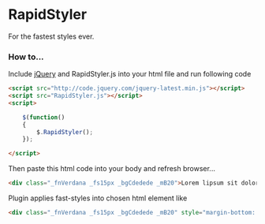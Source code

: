 RapidStyler
===========

For the fastest styles ever.

### How to...

Include [jQuery](http://code.jquery.com/jquery-latest.min.js) and RapidStyler.js into your html file and run following code

```html
<script src="http://code.jquery.com/jquery-latest.min.js"></script>
<script src="RapidStyler.js"></script>
<script>

    $(function()
    {
        $.RapidStyler();
    });

</script>
```

Then paste this html code into your body and refresh browser...

```html
<div class="_fnVerdana _fs15px _bgCdedede _mB20">Lorem lipsum sit dolor amet</div>
```

Plugin applies fast-styles into chosen html element like
```html
<div class="_fnVerdana _fs15px _bgCdedede _mB20" style="margin-bottom: 20px; font-family: Verdana; font-size: 15px; background-color: rgb(222, 222, 222);">Lorem lipsum sit dolor amet</div>
```